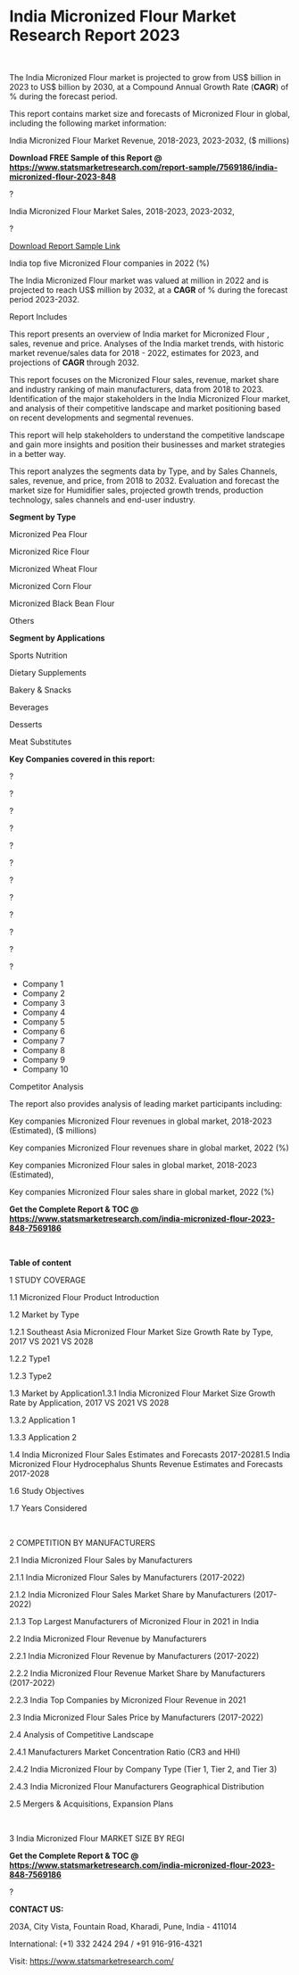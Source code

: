 <h1>India Micronized Flour Market Research Report 2023</h1><br/><p>The India Micronized Flour market is projected to grow from US$ billion in 2023 to US$ billion by 2030, at a Compound Annual Growth Rate (<strong>CAGR</strong>) of % during the forecast period.</p>
 
 
 
 <p>This report contains market size and forecasts of Micronized Flour in global, including the following market information:</p>
 
 
 
 <p>India Micronized Flour Market Revenue, 2018-2023, 2023-2032, ($ millions)</p>
 
 
 
 <div><b>Download FREE Sample of this Report @ <a href="https://www.statsmarketresearch.com/download-free-sample/7569186/india-micronized-flour-2023-848">https://www.statsmarketresearch.com/report-sample/7569186/india-micronized-flour-2023-848</a></b></div>
 
 
 
 <p>? </p>
 
 
 
 <p>India Micronized Flour Market Sales, 2018-2023, 2023-2032,</p>
 
 
 
 <p>? </p>
 
 
 
 <p><a href="https://www.statsmarketresearch.com/download-free-sample/7569186/india-micronized-flour-2023-848">Download Report Sample Link</a></p>
 
 
 
 <p>India top five Micronized Flour companies in 2022 (%)</p>
 
 
 
 <p>The India Micronized Flour market was valued at million in 2022 and is projected to reach US$ million by 2032, at a <strong>CAGR</strong> of % during the forecast period 2023-2032.</p>
 
 
 
 <p>Report Includes</p>
 
 
 
 <p>This report presents an overview of India market for Micronized Flour , sales, revenue and price. Analyses of the India market trends, with historic market revenue/sales data for 2018 - 2022, estimates for 2023, and projections of <strong>CAGR</strong> through 2032.</p>
 
 
 
 <p>This report focuses on the Micronized Flour sales, revenue, market share and industry ranking of main manufacturers, data from 2018 to 2023. Identification of the major stakeholders in the India Micronized Flour market, and analysis of their competitive landscape and market positioning based on recent developments and segmental revenues.</p>
 
 
 
 <p>This report will help stakeholders to understand the competitive landscape and gain more insights and position their businesses and market strategies in a better way.</p>
 
 
 
 <p>This report analyzes the segments data by Type, and by Sales Channels, sales, revenue, and price, from 2018 to 2032. Evaluation and forecast the market size for Humidifier sales, projected growth trends, production technology, sales channels and end-user industry.</p>
 
 
 
 <p><strong>Segment by Type</strong></p>
 
 
 
 <p>Micronized Pea Flour</p>
 
 
 
 <p>Micronized Rice Flour</p>
 
 
 
 <p>Micronized Wheat Flour</p>
 
 
 
 <p>Micronized Corn Flour</p>
 
 
 
 <p>Micronized Black Bean Flour</p>
 
 
 
 <p>Others</p>
 
 
 
 <p><strong>Segment <strong><strong>by Applications</strong></strong></strong></p>
 
 
 
 <p>Sports Nutrition</p>
 
 
 
 <p>Dietary Supplements</p>
 
 
 
 <p>Bakery & Snacks</p>
 
 
 
 <p>Beverages</p>
 
 
 
 <p>Desserts</p>
 
 
 
 <p>Meat Substitutes</p>
 
 
 
 <p><strong>Key Companies covered in this report:</strong></p>
 
 
 
 <p>? </p>
 
 
 
 <p>? </p>
 
 
 
 <p>? </p>
 
 
 
 <p>? </p>
 
 
 
 <p>? </p>
 
 
 
 <p>? </p>
 
 
 
 <p>? </p>
 
 
 
 <p>? </p>
 
 
 
 <p>? </p>
 
 
 
 <p>? </p>
 
 
 
 <p>? </p>
 
 
 
 <p>? </p>
 
 
 
 <ul>
 
 <li>Company 1</li>
 
 <li>Company 2</li>
 
 <li>Company 3</li>
 
 <li>Company 4</li>
 
 <li>Company 5</li>
 
 <li>Company 6</li>
 
 <li>Company 7</li>
 
 <li>Company 8</li>
 
 <li>Company 9</li>
 
 <li>Company 10</li>
 
 </ul>
 
 
 
 <p>Competitor Analysis</p>
 
 
 
 <p>The report also provides analysis of leading market participants including:</p>
 
 
 
 <p>Key companies Micronized Flour revenues in global market, 2018-2023 (Estimated), ($ millions)</p>
 
 
 
 <p>Key companies Micronized Flour revenues share in global market, 2022 (%)</p>
 
 
 
 <p>Key companies Micronized Flour sales in global market, 2018-2023 (Estimated),</p>
 
 
 
 <p>Key companies Micronized Flour sales share in global market, 2022 (%)</p>
 
 
 
 <div><b>Get the Complete Report & TOC @ <a href="https://www.statsmarketresearch.com/india-micronized-flour-2023-848-7569186">https://www.statsmarketresearch.com/india-micronized-flour-2023-848-7569186</a></b></div>
 
 
 
 <p><br />
 
 <b>Table of content</b></p>
 
 
 
 <p>1 STUDY COVERAGE<br />
 
 1.1 Micronized Flour Product Introduction<br />
 
 1.2 Market by Type<br />
 
 1.2.1 Southeast Asia Micronized Flour Market Size Growth Rate by Type, 2017 VS 2021 VS 2028<br />
 
 1.2.2 Type1<br />
 
 1.2.3 Type2<br />
 
 1.3 Market by Application1.3.1 India Micronized Flour Market Size Growth Rate by Application, 2017 VS 2021 VS 2028<br />
 
 1.3.2 Application 1<br />
 
 1.3.3 Application 2<br />
 
 1.4 India Micronized Flour Sales Estimates and Forecasts 2017-20281.5 India Micronized Flour Hydrocephalus Shunts Revenue Estimates and Forecasts 2017-2028<br />
 
 1.6 Study Objectives<br />
 
 1.7 Years Considered<br />
 
 <br />
 
 2 COMPETITION BY MANUFACTURERS<br />
 
 2.1 India Micronized Flour Sales by Manufacturers<br />
 
 2.1.1 India Micronized Flour Sales by Manufacturers (2017-2022)<br />
 
 2.1.2 India Micronized Flour Sales Market Share by Manufacturers (2017-2022)<br />
 
 2.1.3 Top Largest Manufacturers of Micronized Flour in 2021 in India<br />
 
 2.2 India Micronized Flour Revenue by Manufacturers<br />
 
 2.2.1 India Micronized Flour Revenue by Manufacturers (2017-2022)<br />
 
 2.2.2 India Micronized Flour Revenue Market Share by Manufacturers (2017-2022)<br />
 
 2.2.3 India Top Companies by Micronized Flour Revenue in 2021<br />
 
 2.3 India Micronized Flour Sales Price by Manufacturers (2017-2022)<br />
 
 2.4 Analysis of Competitive Landscape<br />
 
 2.4.1 Manufacturers Market Concentration Ratio (CR3 and HHI)<br />
 
 2.4.2 India Micronized Flour by Company Type (Tier 1, Tier 2, and Tier 3)<br />
 
 2.4.3 India Micronized Flour Manufacturers Geographical Distribution<br />
 
 2.5 Mergers & Acquisitions, Expansion Plans<br />
 
 <br />
 
 3 India Micronized Flour MARKET SIZE BY REGI</p>
 
 
 
 <div><b>Get the Complete Report & TOC @ <a href="https://www.statsmarketresearch.com/india-micronized-flour-2023-848-7569186">https://www.statsmarketresearch.com/india-micronized-flour-2023-848-7569186</a></b></div>
 
 
 
 <p>? </p>
 
 
 
 <p><b>CONTACT US:</b><br />
 
 203A, City Vista, Fountain Road, Kharadi, Pune, India - 411014<br />
 
 International: (+1) 332 2424 294 / +91 916-916-4321<br />
 
 Visit: <a href="https://www.statsmarketresearch.com/">https://www.statsmarketresearch.com/</a></p>
